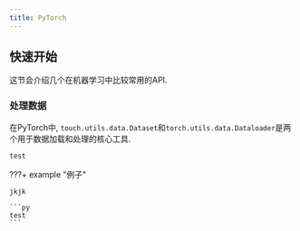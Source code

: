```yaml
---
title: PyTorch
---
```


## 快速开始

这节会介绍几个在机器学习中比较常用的API.

### 处理数据

在PyTorch中, `touch.utils.data.Dataset`和`torch.utils.data.Dataloader`是两个用于数据加载和处理的核心工具.

```py
test
```

???+ example "例子"

    jkjk

    ```py
    test
    ```
